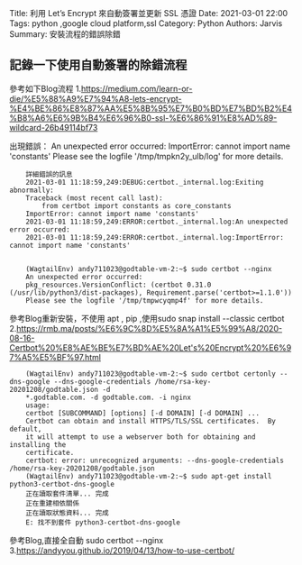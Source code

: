 Title: 利用 Let’s Encrypt 來自動簽署並更新 SSL 憑證
Date: 2021-03-01 22:00
Tags: python ,google cloud platform,ssl
Category: Python
Authors: Jarvis
Summary: 安裝流程的錯誤除錯

## 記錄一下使用自動簽署的除錯流程

參考如下Blog流程
1.https://medium.com/learn-or-die/%E5%88%A9%E7%94%A8-lets-encrypt-%E4%BE%86%E8%87%AA%E5%8B%95%E7%B0%BD%E7%BD%B2%E4%B8%A6%E6%9B%B4%E6%96%B0-ssl-%E6%86%91%E8%AD%89-wildcard-26b49114bf73



出現錯誤：
        An unexpected error occurred:
        ImportError: cannot import name 'constants'
        Please see the logfile '/tmp/tmpkn2y_ulb/log' for more details.

        詳細錯誤的訊息
        2021-03-01 11:18:59,249:DEBUG:certbot._internal.log:Exiting abnormally:
        Traceback (most recent call last):
            from certbot import constants as core_constants
        ImportError: cannot import name 'constants'
        2021-03-01 11:18:59,249:ERROR:certbot._internal.log:An unexpected error occurred:
        2021-03-01 11:18:59,249:ERROR:certbot._internal.log:ImportError: cannot import name 'constants'


        (WagtailEnv) andy711023@godtable-vm-2:~$ sudo certbot --nginx
        An unexpected error occurred:
        pkg_resources.VersionConflict: (certbot 0.31.0 (/usr/lib/python3/dist-packages), Requirement.parse('certbot>=1.1.0'))
        Please see the logfile '/tmp/tmpwcyqmp4f' for more details.


參考Blog重新安裝，不使用 apt , pip ,使用sudo snap install --classic certbot
2.https://rmb.ma/posts/%E6%9C%8D%E5%8A%A1%E5%99%A8/2020-08-16-Certbot%20%E8%AE%BE%E7%BD%AE%20Let's%20Encrypt%20%E6%97%A5%E5%BF%97.html


        (WagtailEnv) andy711023@godtable-vm-2:~$ sudo certbot certonly --dns-google --dns-google-credentials /home/rsa-key-20201208/godtable.json -d 
        *.godtable.com. -d godtable.com. -i nginx
        usage: 
        certbot [SUBCOMMAND] [options] [-d DOMAIN] [-d DOMAIN] ...
        Certbot can obtain and install HTTPS/TLS/SSL certificates.  By default,
        it will attempt to use a webserver both for obtaining and installing the
        certificate. 
        certbot: error: unrecognized arguments: --dns-google-credentials /home/rsa-key-20201208/godtable.json
        (WagtailEnv) andy711023@godtable-vm-2:~$ sudo apt-get install python3-certbot-dns-google
        正在讀取套件清單... 完成
        正在重建相依關係          
        正在讀取狀態資料... 完成
        E: 找不到套件 python3-certbot-dns-google


參考Blog,直接全自動 sudo certbot --nginx
3.https://andyyou.github.io/2019/04/13/how-to-use-certbot/
